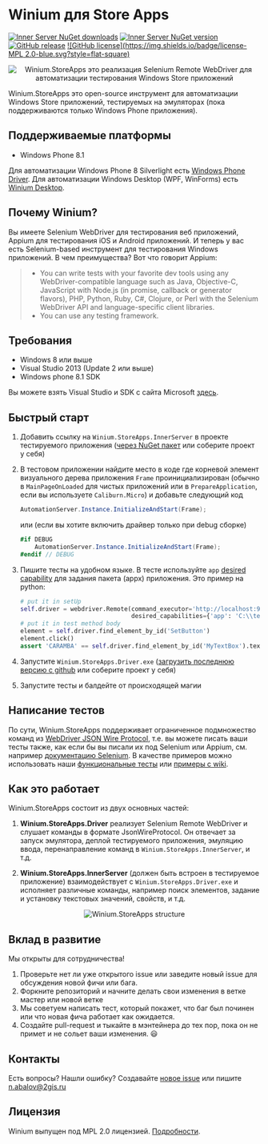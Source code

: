 # Winium для Store Apps
[![Inner Server NuGet downloads](https://img.shields.io/nuget/dt/Winium.StoreApps.InnerServer.svg?style=flat-square)](https://www.nuget.org/packages/Winium.StoreApps.InnerServer/)
[![Inner Server NuGet version](https://img.shields.io/nuget/v/Winium.StoreApps.InnerServer.svg?style=flat-square)](https://www.nuget.org/packages/Winium.StoreApps.InnerServer/)
[![GitHub release](https://img.shields.io/github/release/2gis/Winium.StoreApps.svg?style=flat-square)](https://github.com/2gis/Winium.StoreApps/releases/)
[![GitHub license](https://img.shields.io/badge/license-MPL 2.0-blue.svg?style=flat-square)](LICENSE)

<p align="center">
<img src="https://raw.githubusercontent.com/2gis/Winium.StoreApps/assets/winium.png" alt="Winium.StoreApps это реализация Selenium Remote WebDriver для автоматизации тестирования Windows Store приложений">
</p>

Winium.StoreApps это open-source инструмент для автоматизации Windows Store приложений, тестируемых на эмуляторах (пока поддерживаются только Windows Phone приложения).

## Поддерживаемые платформы
- Windows Phone 8.1

Для автоматизации Windows Phone 8 Silverlight есть [Windows Phone Driver](https://github.com/2gis/winphonedriver).
Для автоматизации Windows Desktop (WPF, WinForms) есть [Winium Desktop](https://github.com/2gis/Winium.Desktop).

## Почему Winium?
Вы имеете Selenium WebDriver для тестирования веб приложений, Appium для тестирования iOS и Android приложений. И теперь у вас есть Selenium-based инструмент для тестирования Windows приложений. В чем преимущества? Вот что говорит Appium:
> - You can write tests with your favorite dev tools using any WebDriver-compatible language such as Java, Objective-C, JavaScript with Node.js (in promise, callback or generator flavors), PHP, Python, Ruby, C#, Clojure, or Perl with the Selenium WebDriver API and language-specific client libraries.
> - You can use any testing framework.

## Требования
* Windows 8 или выше
* Visual Studio 2013 (Update 2 или выше)
* Windows phone 8.1 SDK

Вы можете взять Visual Studio и SDK с сайта Microsoft [здесь](https://dev.windows.com/en-us/develop/download-phone-sdk).

## Быстрый старт
1. Добавить ссылку на `Winium.StoreApps.InnerServer` в проекте тестируемого приложения ([через NuGet пакет](https://www.nuget.org/packages/Winium.StoreApps.InnerServer/) или соберите проект у себя)

2. В тестовом приложении найдите место в коде где корневой элемент визуального дерева приложения `Frame` проинициализирован (обычно в `MainPageOnLoaded` для чистых приложений или в `PrepareApplication`, если вы используете `Caliburn.Micro`)  и добавьте следующий код

	```cs
	AutomationServer.Instance.InitializeAndStart(Frame);
	```

	или (если вы хотите включить драйвер только при debug сборке)

	```cs
	#if DEBUG
		AutomationServer.Instance.InitializeAndStart(Frame);
	#endif // DEBUG
	```

3. Пишите тесты на удобном языке. В тесте используйте `app` [desired capability](https://github.com/2gis/Winium.StoreApps/wiki/Capabilities) для задания пакета (appx) приложения. Это пример на python:
	```python
	# put it in setUp
	self.driver = webdriver.Remote(command_executor='http://localhost:9999',
	                               desired_capabilities={'app': 'C:\\testApp.appx'})
	# put it in test method body
	element = self.driver.find_element_by_id('SetButton')
	element.click()
	assert 'CARAMBA' == self.driver.find_element_by_id('MyTextBox').text
	```

4. Запустите `Winium.StoreApps.Driver.exe` ([загрузить последнюю версию с github](https://github.com/2gis/Winium.StoreApps/releases) или соберите проект у себя)

5. Запустите тесты и балдейте от происходящей магии

## Написание тестов
По сути, Winium.StoreApps поддерживает ограниченное подмножество команд из [WebDriver JSON Wire Protocol](https://code.google.com/p/selenium/wiki/JsonWireProtocol), т.е. вы можете писать ваши тесты также, как если бы вы писали их под Selenium или Appium, см. например [документацию Selenium](http://docs.seleniumhq.org/docs/03_webdriver.jsp).
В качестве примеров можно использовать наши [функциональные тесты](Winium/TestApp.Test/py-functional) или [примеры с wiki](https://github.com/2gis/Winium.StoreApps/wiki/Test-Samples).

## Как это работает
Winium.StoreApps состоит из двух основных частей:

1. **Winium.StoreApps.Driver** реализует Selenium Remote WebDriver и слушает команды в формате JsonWireProtocol. Он отвечает за запуск эмулятора, деплой тестируемого приложения, эмуляцию ввода, перенаправление команд в `Winium.StoreApps.InnerServer`, и т.д.

2. **Winium.StoreApps.InnerServer** (должен быть встроен в тестируемое приложение) взаимодействует с `Winium.StoreApps.Driver.exe` и исполняет различные команды, например поиск элементов, задание и установку текстовых значений, свойств, и т.д.

<p align="center">
<img src="https://raw.githubusercontent.com/2gis/Winium.StoreApps/assets/winium-storeapps-struct.png" alt="Winium.StoreApps structure">
</p>

## Вклад в развитие

Мы открыты для сотрудничества!

1. Проверьте нет ли уже открытого issue или заведите новый issue для обсуждения новой фичи или бага.
2. Форкните репозиторий и начните делать свои изменения в ветке мастер или новой ветке
3. Мы советуем написать тест, который покажет, что баг был починен или что новая фича работает как ожидается.
4. Создайте pull-request и тыкайте в мэнтейнера до тех пор, пока он не примет и не сольет ваши изменения.  :smiley:

## Контакты

Есть вопросы? Нашли ошибку? Создавайте [новое issue](https://github.com/2gis/Winium.StoreApps/issues/new) или пишите n.abalov@2gis.ru

## Лицензия

Winium выпущен под MPL 2.0 лицензией. [Подробности](LICENSE).

